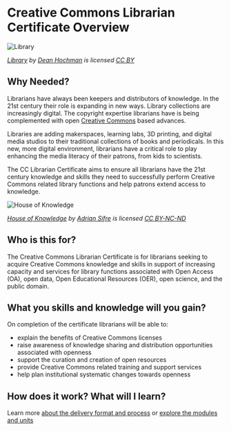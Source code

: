 # Creative Commons Librarian Certificate Overview

![Library](https://github.com/creativecommons/cc-cert-lib/blob/master/images/Library.jpg)

*[Library](https://flic.kr/p/rV93Kr) by [Dean Hochman](https://www.flickr.com/photos/deanhochman/) is licensed [CC BY](https://creativecommons.org/licenses/by/2.0/)*

## Why Needed?
Librarians have always been keepers and distributors of knowledge. In the 21st century their role is expanding in new ways. Library collections are increasingly digital. The copyright expertise librarians have is being complemented with open [Creative Commons](http://creativecommons.org) based advances. 

Libraries are adding makerspaces, learning labs, 3D printing, and digital media studios to their traditional collections of books and periodicals. In this new, more digital environment, librarians have a critical role to play enhancing the media literacy of their patrons, from kids to scientists. 

The CC Librarian Certificate aims to ensure all librarians have the 21st century knowledge and skills they need to successfully perform Creative Commons related library functions and help patrons extend access to knowledge.  

![House of Knowledge](https://github.com/creativecommons/cc-cert-lib/blob/master/images/HouseofKnowledge.jpg)

*[House of Knowledge](https://flic.kr/p/gwNP1s) by [Adrian Sifre](https://www.flickr.com/photos/adriensifre/) is licensed [CC BY-NC-ND](https://creativecommons.org/licenses/by-nc-nd/2.0/)*

## Who is this for?

The Creative Commons Librarian Certificate is for librarians seeking to acquire Creative Commons knowledge and skills in support of increasing capacity and services for library functions associated with Open Access (OA), open data, Open Educational Resources (OER), open science, and the public domain.

## What you skills and knowledge will you gain?

On completion of the certificate librarians will be able to:

* explain the benefits of Creative Commons licenses
* raise awareness of knowledge sharing and distribution opportunities associated with openness
* support the curation and creation of open resources
* provide Creative Commons related training and support services
* help plan institutional systematic changes towards openness


## How does it work? What will I learn?

Learn more [about the delivery format and process](../details/index.md) or [explore the modules and units](../contents/index.md)





